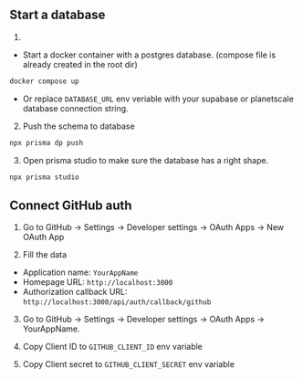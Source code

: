 ## Start a database

1.

- Start a docker container with a postgres database. (compose file is already created in the root dir)

```sh
docker compose up
```

- Or replace `DATABASE_URL` env veriable with your supabase or planetscale database connection string.

2. Push the schema to database

```sh
npx prisma dp push
```

3. Open prisma studio to make sure the database has a right shape.

```sh
npx prisma studio
```

## Connect GitHub auth

1. Go to GitHub -> Settings -> Developer settings -> OAuth Apps -> New OAuth App

2. Fill the data

- Application name: `YourAppName`
- Homepage URL: `http://localhost:3000`
- Authorization callback URL: `http://localhost:3000/api/auth/callback/github`

3. Go to GitHub -> Settings -> Developer settings -> OAuth Apps -> YourAppName.

4. Copy Client ID to `GITHUB_CLIENT_ID` env variable
5. Copy Client secret to `GITHUB_CLIENT_SECRET` env variable
